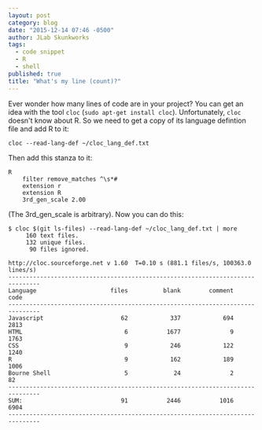 ```yaml
---
layout: post
category: blog
date: "2015-12-14 07:46 -0500"
author: JLab Skunkworks
tags: 
  - code snippet
  - R
  - shell
published: true
title: "What's my line (count)?"
---
```


Ever wonder how many lines of code are in your project?  You can get an idea with the tool `cloc` (`sudo apt-get install cloc`).  Unfortunately, `cloc` doesn't know about R.  So we need to get a copy of its language defintion file and add R to it:

```Shell
cloc --read-lang-def ~/cloc_lang_def.txt
```

Then add this stanza to it:

```Shell
R
    filter remove_matches ^\s*#
    extension r
    extension R
    3rd_gen_scale 2.00
```
(The 3rd_gen_scale is arbitrary). Now you can do this:

```Shell
$ cloc $(git ls-files) --read-lang-def ~/cloc_lang_def.txt | more
     160 text files.
     132 unique files.                                          
      90 files ignored.

http://cloc.sourceforge.net v 1.60  T=0.10 s (881.1 files/s, 100363.0 lines/s)
-------------------------------------------------------------------------------
Language                     files          blank        comment           code
-------------------------------------------------------------------------------
Javascript                      62            337            694           2813
HTML                             6           1677              9           1763
CSS                              9            246            122           1240
R                                9            162            189           1006
Bourne Shell                     5             24              2             82
-------------------------------------------------------------------------------
SUM:                            91           2446           1016           6904
-------------------------------------------------------------------------------
```